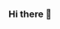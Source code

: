 ### Hi there 👋

<!--
**Hhmndsh778/hhmndsh778** is a ✨ _special_ ✨ repository because its `README.md` (this file) appears on your GitHub profile.

Here are some ideas to get you started:

- 🔭 I’m currently working on ... Instagram account hack
- 🌱 I’m currently learning ... hacking instagram accounts
- 👯 I’m looking to collaborate on ... Teaching people to hack accounts
- 🤔 I’m looking for help with ... Followers increase
- 💬 Ask me about ... how to hack
- 📫 How to reach me: ... through my account
- 😄 Pronouns: ...
- ⚡ Fun fact: ...
-->

